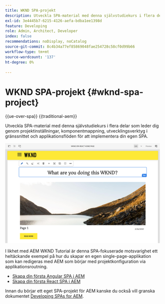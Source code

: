 ```yaml
---
title: WKND SPA-projekt
description: Utveckla SPA-material med denna självstudiekurs i flera delar som leder dig genom projektinställningar, komponentmappning, utvecklingsverktyg i gränssnittet och applikationsflöden för att implementera din egen SPA med både React och Angular.
exl-id: 3e4445b7-6215-4126-aefa-bdba1ee1398d
feature: Developing
role: Admin, Architect, Developer
index: false
recommendations: noDisplay, noCatalog
source-git-commit: 8c4b34a77ef85869048fae254728c58cf0d99b66
workflow-type: tm+mt
source-wordcount: '137'
ht-degree: 0%

---
```



# WKND SPA-projekt {#wknd-spa-project}

{{ue-over-spa}}
{{traditional-aem}}

Utveckla SPA-material med denna självstudiekurs i flera delar som leder dig genom projektinställningar, komponentmappning, utvecklingsverktyg i gränssnittet och applikationsflöden för att implementera din egen SPA.

![WKND SPA-projekt](assets/wknd-spa-project.png)

I likhet med AEM WKND Tutorial är denna SPA-fokuserade motsvarighet ett heltäckande exempel på hur du skapar en egen single-page-applikation som kan redigeras med AEM som börjar med projektkonfiguration via applikationsroutning.

* [Skapa din första Angular SPA i AEM](https://experienceleague.adobe.com/docs/experience-manager-learn/getting-started-with-aem-headless/spa-editor/angular/overview.html?lang=sv-SE)
* [Skapa din första React SPA i AEM](https://experienceleague.adobe.com/docs/experience-manager-learn/getting-started-with-aem-headless/spa-editor/react/overview.html)

Innan du börjar ett eget SPA-projekt för AEM kanske du också vill granska dokumentet [Developing SPAs for AEM](developing.md).
